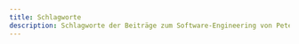 ```yaml
---
title: Schlagworte
description: Schlagworte der Beiträge zum Software-Engineering von Peter Heisig
---
```

